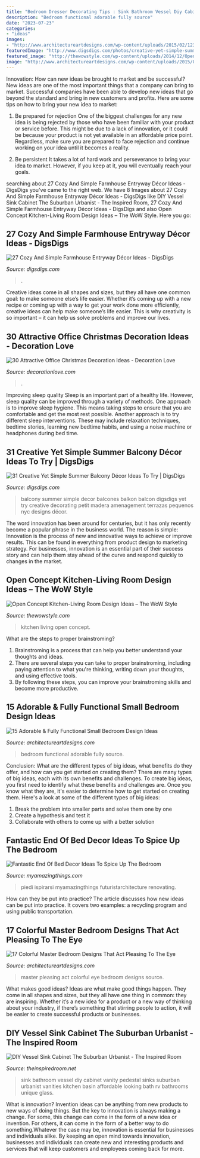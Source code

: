 ```yaml
---
title: "Bedroom Dresser Decorating Tips : Sink Bathroom Vessel Diy Cabinet Vanity Pedestal Sinks Suburban Urbanist Vanities Kitchen Basin Affordable Looking Bath Rv Bathrooms Unique Glass"
description: "Bedroom functional adorable fully source"
date: "2023-07-23"
categories:
- "ideas"
images:
- "http://www.architectureartdesigns.com/wp-content/uploads/2015/02/1231.jpg"
featuredImage: "http://www.digsdigs.com/photos/creative-yet-simple-summer-balcony-ideas-to-try-23.jpg"
featured_image: "http://thewowstyle.com/wp-content/uploads/2014/12/Open-Concept-Kitchen-Living-Room-Design-Ideas-10-620x383.jpg"
image: "http://www.architectureartdesigns.com/wp-content/uploads/2015/02/1231.jpg"
---
```



Innovation: How can new ideas be brought to market and be successful?
New ideas are one of the most important things that a company can bring to market. Successful companies have been able to develop new ideas that go beyond the standard and bring in new customers and profits. Here are some tips on how to bring your new idea to market:
1. Be prepared for rejection
One of the biggest challenges for any new idea is being rejected by those who have been familiar with your product or service before. This might be due to a lack of innovation, or it could be because your product is not yet available in an affordable price point. Regardless, make sure you are prepared to face rejection and continue working on your idea until it becomes a reality.

2. Be persistent
It takes a lot of hard work and perseverance to bring your idea to market. However, if you keep at it, you will eventually reach your goals.

	

		
searching about 27 Cozy And Simple Farmhouse Entryway Décor Ideas - DigsDigs you've came to the right web. We have 8 Images about 27 Cozy And Simple Farmhouse Entryway Décor Ideas - DigsDigs like DIY Vessel Sink Cabinet The Suburban Urbanist - The Inspired Room, 27 Cozy And Simple Farmhouse Entryway Décor Ideas - DigsDigs and also Open Concept Kitchen-Living Room Design Ideas – The WoW Style. Here you go:
		
    
## 27 Cozy And Simple Farmhouse Entryway Décor Ideas - DigsDigs

<img loading=lazy src="https://www.digsdigs.com/photos/cozy-and-simple-farmhouse-entryway-decor-ideas-2.jpg" onerror="this.onerror=null;this.src='https://tse3.mm.bing.net/th?id=OIP.2447QZAgnhTLmGc4ywmeBQHaK2&amp;pid=15.1';" alt="27 Cozy And Simple Farmhouse Entryway Décor Ideas - DigsDigs">

_Source: digsdigs.com_

>. 

	

Creative ideas come in all shapes and sizes, but they all have one common goal: to make someone else’s life easier. Whether it’s coming up with a new recipe or coming up with a way to get your work done more efficiently, creative ideas can help make someone’s life easier. This is why creativity is so important – it can help us solve problems and improve our lives.

    
## 30 Attractive Office Christmas Decoration Ideas - Decoration Love

<img loading=lazy src="https://decorationlove.com/wp-content/uploads/2016/10/Christmas-Decorations-for-Desk-at-Work-Design.jpg" onerror="this.onerror=null;this.src='https://tse3.mm.bing.net/th?id=OIP.0n7GlGXar_s72brh-1ToPgHaJ6&amp;pid=15.1';" alt="30 Attractive Office Christmas Decoration Ideas - Decoration Love">

_Source: decorationlove.com_

>. 

	

Improving sleep quality
Sleep is an important part of a healthy life. However, sleep quality can be improved through a variety of methods. One approach is to improve sleep hygiene. This means taking steps to ensure that you are comfortable and get the most rest possible. Another approach is to try different sleep interventions. These may include relaxation techniques, bedtime stories, learning new bedtime habits, and using a noise machine or headphones during bed time.

    
## 31 Creative Yet Simple Summer Balcony Décor Ideas To Try | DigsDigs

<img loading=lazy src="http://www.digsdigs.com/photos/creative-yet-simple-summer-balcony-ideas-to-try-23.jpg" onerror="this.onerror=null;this.src='https://tse1.mm.bing.net/th?id=OIP.pmTc04tRpW3sD6pzcbTq8gHaLI&amp;pid=15.1';" alt="31 Creative Yet Simple Summer Balcony Décor Ideas To Try | DigsDigs">

_Source: digsdigs.com_

>balcony summer simple decor balcones balkon balcon digsdigs yet try creative decorating petit madera amenagement terrazas pequenos nyc designs décor. 

	

The word innovation has been around for centuries, but it has only recently become a popular phrase in the business world. The reason is simple: Innovation is the process of new and innovative ways to achieve or improve results. This can be found in everything from product design to marketing strategy. For businesses, innovation is an essential part of their success story and can help them stay ahead of the curve and respond quickly to changes in the market.

    
## Open Concept Kitchen-Living Room Design Ideas – The WoW Style

<img loading=lazy src="http://thewowstyle.com/wp-content/uploads/2014/12/Open-Concept-Kitchen-Living-Room-Design-Ideas-10-620x383.jpg" onerror="this.onerror=null;this.src='https://tse1.mm.bing.net/th?id=OIP.ZVWMrsSRNty1w1bZGrrvYQHaEk&amp;pid=15.1';" alt="Open Concept Kitchen-Living Room Design Ideas – The WoW Style">

_Source: thewowstyle.com_

>kitchen living open concept. 

	

What are the steps to proper brainstroming?
1. Brainstroming is a process that can help you better understand your thoughts and ideas.
2. There are several steps you can take to proper brainstroming, including paying attention to what you're thinking, writing down your thoughts, and using effective tools.
3. By following these steps, you can improve your brainstroming skills and become more productive.

    
## 15 Adorable &amp; Fully Functional Small Bedroom Design Ideas

<img loading=lazy src="http://www.architectureartdesigns.com/wp-content/uploads/2015/02/1231.jpg" onerror="this.onerror=null;this.src='https://tse2.mm.bing.net/th?id=OIP.kxWJPXlnqQJ6rkvbXDRtowHaLI&amp;pid=15.1';" alt="15 Adorable &amp; Fully Functional Small Bedroom Design Ideas">

_Source: architectureartdesigns.com_

>bedroom functional adorable fully source. 

	

Conclusion: What are the different types of big ideas, what benefits do they offer, and how can you get started on creating them?
There are many types of big ideas, each with its own benefits and challenges. To create big ideas, you first need to identify what these benefits and challenges are. Once you know what they are, it's easier to determine how to get started on creating them. Here's a look at some of the different types of big ideas:
1. Break the problem into smaller parts and solve them one by one
2. Create a hypothesis and test it
3. Collaborate with others to come up with a better solution

    
## Fantastic End Of Bed Decor Ideas To Spice Up The Bedroom

<img loading=lazy src="http://myamazingthings.com/wp-content/uploads/2017/11/bed-decor-3-.jpg" onerror="this.onerror=null;this.src='https://tse1.mm.bing.net/th?id=OIP.K2gNvQj5Ye8aeECoEtplVgHaE7&amp;pid=15.1';" alt="Fantastic End Of Bed Decor Ideas To Spice Up The Bedroom">

_Source: myamazingthings.com_

>piedi ispirarsi myamazingthings futuristarchitecture renovating. 

	

How can they be put into practice?
The article discusses how new ideas can be put into practice. It covers two examples: a recycling program and using public transportation.

    
## 17 Colorful Master Bedroom Designs That Act Pleasing To The Eye

<img loading=lazy src="https://www.architectureartdesigns.com/wp-content/uploads/2016/05/8-3-630x840.jpeg" onerror="this.onerror=null;this.src='https://tse1.mm.bing.net/th?id=OIP.6Ya2DvQSCctLlee5PFGoKgHaJ4&amp;pid=15.1';" alt="17 Colorful Master Bedroom Designs That Act Pleasing To The Eye">

_Source: architectureartdesigns.com_

>master pleasing act colorful eye bedroom designs source. 

	

What makes good ideas?
Ideas are what make good things happen. They come in all shapes and sizes, but they all have one thing in common: they are inspiring. Whether it’s a new idea for a product or a new way of thinking about your industry, if there’s something that stirring people to action, it will be easier to create successful products or businesses.

    
## DIY Vessel Sink Cabinet The Suburban Urbanist - The Inspired Room

<img loading=lazy src="https://theinspiredroom.net/wp-content/uploads/2011/05/sink.jpg" onerror="this.onerror=null;this.src='https://tse3.mm.bing.net/th?id=OIP.eqaj20H6b4DLjzlOeJPevQHaLD&amp;pid=15.1';" alt="DIY Vessel Sink Cabinet The Suburban Urbanist - The Inspired Room">

_Source: theinspiredroom.net_

>sink bathroom vessel diy cabinet vanity pedestal sinks suburban urbanist vanities kitchen basin affordable looking bath rv bathrooms unique glass. 

	

What is innovation?
Invention ideas can be anything from new products to new ways of doing things. But the key to innovation is always making a change. For some, this change can come in the form of a new idea or invention. For others, it can come in the form of a better way to do something.Whatever the case may be, innovation is essential for businesses and individuals alike. By keeping an open mind towards innovation, businesses and individuals can create new and interesting products and services that will keep customers and employees coming back for more.

